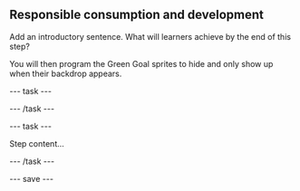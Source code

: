 ## Responsible consumption and development

Add an introductory sentence. What will learners achieve by the end of this step?

You will then program the Green Goal sprites to hide and only show up when their backdrop appears.

--- task ---


--- /task ---

--- task ---

Step content...

--- /task ---

--- save ---
